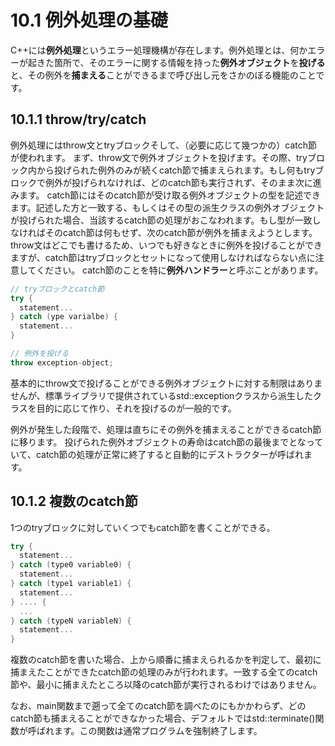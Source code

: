 # 10.1 例外処理の基礎
C++には**例外処理**というエラー処理機構が存在します。例外処理とは、何かエラーが起きた箇所で、そのエラーに関する情報を持った**例外オブジェクト**を**投げる**と、その例外を**捕まえる**ことができるまで呼び出し元をさかのぼる機能のことです。

## 10.1.1 throw/try/catch
例外処理にはthrow文とtryブロックそして、（必要に応じて幾つかの）catch節が使われます。
まず、throw文で例外オブジェクトを投げます。その際、tryブロック内から投げられた例外のみが続くcatch節で捕まえられます。もし何もtryブロックで例外が投げられなければ、どのcatch節も実行されず、そのまま次に進みます。
catch節にはそのcatch節が受け取る例外オブジェクトの型を記述できます。記述した方と一致する、もしくはその型の派生クラスの例外オブジェクトが投げられた場合、当該するcatch節の処理がおこなわれます。もし型が一致しなければそのcatch節は何もせず、次のcatch節が例外を捕まえようとします。
throw文はどこでも書けるため、いつでも好きなときに例外を投げることができますが、catch節はtryブロックとセットになって使用しなければならない点に注意してください。
catch節のことを特に**例外ハンドラー**と呼ぶことがあります。
```C++
// tryブロックとcatch節
try {
  statement...
} catch (ype varialbe) {
  statement...
}

// 例外を投げる
throw exception-object;
```

基本的にthrow文で投げることができる例外オブジェクトに対する制限はありませんが、標準ライブラリで提供されているstd::exceptionクラスから派生したクラスを目的に応じて作り、それを投げるのが一般的です。

例外が発生した段階で、処理は直ちにその例外を捕まえることができるcatch節に移ります。
投げられた例外オブジェクトの寿命はcatch節の最後までとなっていて、catch節の処理が正常に終了すると自動的にデストラクターが呼ばれます。

## 10.1.2 複数のcatch節
1つのtryブロックに対していくつでもcatch節を書くことができる。
```C++
try {
  statement...
} catch (type0 variable0) {
  statement...
} catch (type1 variable1) {
  statement...
} .... {
  ...
} catch (typeN variableN) {
  statement...
}
```

複数のcatch節を書いた場合、上から順番に捕まえられるかを判定して、最初に捕まえたことができたcatch節の処理のみが行われます。一致する全てのcatch節や、最小に捕まえたところ以降のcatch節が実行されるわけではありません。

なお、main関数まで遡って全てのcatch節を調べたのにもかかわらず、どのcatch節も捕まえることができなかった場合、デフォルトではstd::terminate()関数が呼ばれます。この関数は通常プログラムを強制終了します。